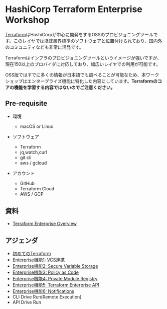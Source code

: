 # HashiCorp Terraform Enterprise Workshop

[Terraform](https://www.terraform.io/)はHashiCorpが中心に開発をするOSSのプロビジョニングツールです。このレイヤではほぼ業界標準のソフトウェアと位置付けられており、国内外のコミュニティなども非常に活発です。

Terraformはインフラのプロビジョニングツールというイメージが強いですが、現在150以上のプロバイダに対応しており、幅広いレイヤでの利用が可能です。

OSS版ではすでに多くの情報が日本語でも調べることが可能なため、本ワークショップはエンタープライズ機能に特化した内容にしています。**Terraformのコアの機能を学習する内容ではないのでご注意ください。**

## Pre-requisite

* 環境
	* macOS or Linux

* ソフトウェア
	* Terraform
	* jq,watch,curl
	* git cli
	* aws / gcloud

* アカウント
	* GitHub
	* Terraform Cloud
	* AWS / GCP

## 資料

* [Terraform Enterprise Overview](https://docs.google.com/presentation/d/1Ovdee0FIrJ_h66B5DToQNYKWJ9XRbudS0RCk4d_x1Eg/edit?usp=sharing)

## アジェンダ
* [初めてのTerraform](https://github.com/hashicorp-japan/terraform-workshop/blob/master/contents/hello-terraform.md)
* [Enterprise機能1: VCS連携](https://github.com/hashicorp-japan/terraform-workshop/blob/master/contents/vcs.md)
* [Enterprise機能2: Secure Variable Storage](https://github.com/hashicorp-japan/terraform-workshop/blob/master/contents/variables.md)
* [Enterprise機能3: Policy as Code](https://github.com/hashicorp-japan/terraform-workshop/blob/master/contents/sentinel.md)
* [Enterprise機能4: Private Module Registry](https://github.com/hashicorp-japan/terraform-workshop/blob/master/contents/module.md)
* [Enterprise機能5: Terraform Enterprise API](https://github.com/hashicorp-japan/terraform-workshop/blob/master/contents/tf-api.md)
* [Enterprise機能6: Notifications](https://github.com/hashicorp-japan/terraform-workshop/blob/master/contents/notifications.md)
* CLI Drive Run(Remote Execution)
* API Drive Run